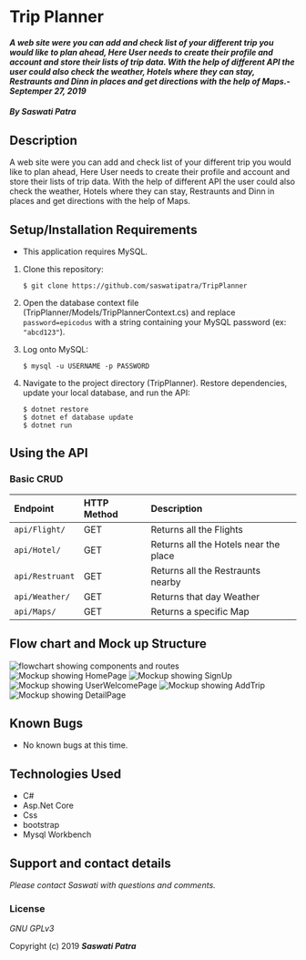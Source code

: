 # Trip Planner

#### _A web site were you can add and check list of your different trip you would like to plan ahead, Here User needs to create their profile and account and store their lists of trip data. With the help of different API the user could also check the weather, Hotels where they can stay, Restraunts and Dinn in places and get directions with the help of Maps.- Septemper 27, 2019_

#### _By **Saswati Patra**_

## Description

A web site were you can add and check list of your different trip you would like to plan ahead, Here User needs to create their profile and account and store their lists of trip data. With the help of different API the user could also check the weather, Hotels where they can stay, Restraunts and Dinn in places and get directions with the help of Maps.

## Setup/Installation Requirements

* This application requires MySQL.

1. Clone this repository:
    ```
    $ git clone https://github.com/saswatipatra/TripPlanner

    ```
2. Open the database context file (TripPlanner/Models/TripPlannerContext.cs) and replace `password=epicodus` with a string containing your MySQL password (ex: `"abcd123"`).

3. Log onto MySQL:
    ```
    $ mysql -u USERNAME -p PASSWORD
    ```
5. Navigate to the project directory (TripPlanner). Restore dependencies, update your local database, and run the API:
    ```
    $ dotnet restore
    $ dotnet ef database update
    $ dotnet run
    ```
## Using the API

### **Basic CRUD**
| Endpoint | HTTP Method | Description |
| :------------- | :------------- | :------------- |
| `api/Flight/` | GET |  Returns all the Flights |
| `api/Hotel/` | GET | Returns all the Hotels near the place|
| `api/Restruant` | GET |  Returns all the Restraunts nearby |
| `api/Weather/` | GET |  Returns that day Weather |
| `api/Maps/` | GET |  Returns a specific Map |

## Flow chart and Mock up Structure
![flowchart showing components and routes](.wwwroot/images/FlowChart.jpg)
![Mockup showing HomePage](~/images/Mockup/HomePage.jpg)
![Mockup showing SignUp](~/images/Mockup/SignUp.jpg)
![Mockup showing UserWelcomePage](~/images/Mockup/UserWelcomePage.jpg)
![Mockup showing AddTrip](~/images/Mockup/AddTrip.jpg)
![Mockup showing DetailPage](~/images/Mockup/DetailPage.jpg)

## Known Bugs
* No known bugs at this time.

## Technologies Used
* C#
* Asp.Net Core
* Css
* bootstrap
* Mysql Workbench

## Support and contact details

_Please contact  Saswati with questions and comments._

### License

*GNU GPLv3*

Copyright (c) 2019 **_Saswati Patra_**